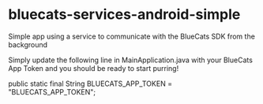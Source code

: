# bluecats-services-android-simple
Simple app using a service to communicate with the BlueCats SDK from the background

Simply update the following line in MainApplication.java with your BlueCats App Token and you should be ready to start purring!

public static final String BLUECATS_APP_TOKEN = "BLUECATS_APP_TOKEN";